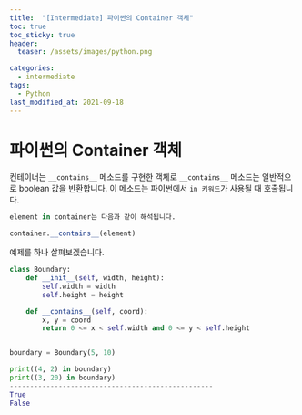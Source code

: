 ```yaml
---
title:  "[Intermediate] 파이썬의 Container 객체"
toc: true
toc_sticky: true
header:
  teaser: /assets/images/python.png

categories:
  - intermediate
tags:
  - Python
last_modified_at: 2021-09-18
---
```

# 파이썬의 Container 객체

컨테이너는 `__contains__` 메소드를 구현한 객체로 `__contains__` 메소드는 일반적으로 boolean 값을 반환합니다. 이 메소드는 파이썬에서 `in 키워드`가 사용될 때 호출됩니다.  

```python
element in container는 다음과 같이 해석됩니다.

container.__contains__(element)
```

예제를 하나 살펴보겠습니다.  

```python
class Boundary:
    def __init__(self, width, height):
        self.width = width
        self.height = height

    def __contains__(self, coord):
        x, y = coord
        return 0 <= x < self.width and 0 <= y < self.height


boundary = Boundary(5, 10)

print((4, 2) in boundary)
print((3, 20) in boundary)
--------------------------------------------------
True
False
```